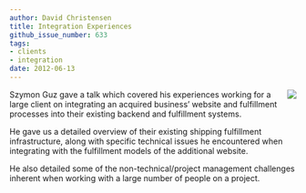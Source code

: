 ```yaml
---
author: David Christensen
title: Integration Experiences
github_issue_number: 633
tags:
- clients
- integration
date: 2012-06-13
---
```


<img border="0" src="/blog/2012/06/integration-experiences/image-0.jpeg" align="right" />

Szymon Guz gave a talk which covered his experiences working for a large client on integrating an acquired business’ website and fulfillment processes into their existing backend and fulfillment systems.

He gave us a detailed overview of their existing shipping fulfillment infrastructure, along with specific technical issues he encountered when integrating with the fulfillment models of the additional website.

He also detailed some of the non-technical/project management challenges inherent when working with a large number of people on a project.

